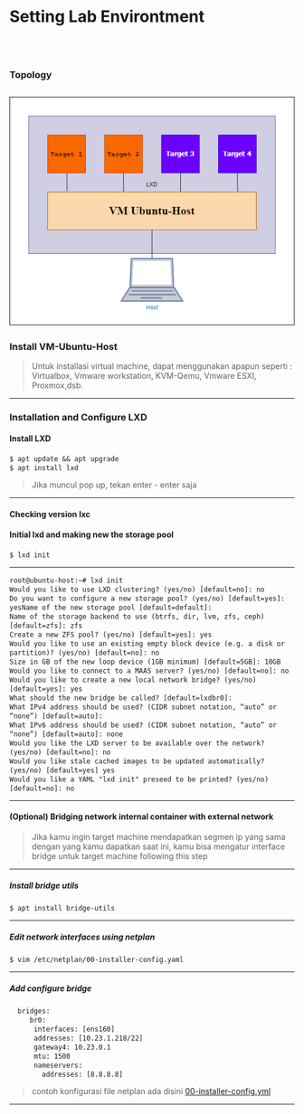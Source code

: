 # Setting Lab Environtment
<br><br>
### Topology
![This is an image](https://github.com/zaxrmdn/Modul-Ansible-Automation-for-Devops/blob/main/1%20Introduction%20to%20Ansible/1.%204%20Setting%20Lab%20Environtment/Environtment%20Lab%20Modul.png?raw=true)
---

### Install VM-Ubuntu-Host
> Untuk installasi virtual machine, dapat menggunakan apapun seperti :
> Virtualbox, Vmware workstation, KVM-Qemu, Vmware ESXI, Proxmox,dsb.
---
### Installation and Configure LXD
#### Install LXD
```
$ apt update && apt upgrade
$ apt install lxd
```
> Jika muncul pop up, tekan enter - enter saja
---

#### Checking version lxc
#### Initial lxd and making new the storage pool
```
$ lxd init
```
---
```
root@ubuntu-host:~# lxd init
Would you like to use LXD clustering? (yes/no) [default=no]: no
Do you want to configure a new storage pool? (yes/no) [default=yes]: yesName of the new storage pool [default=default]:
Name of the storage backend to use (btrfs, dir, lvm, zfs, ceph) [default=zfs]: zfs
Create a new ZFS pool? (yes/no) [default=yes]: yes
Would you like to use an existing empty block device (e.g. a disk or partition)? (yes/no) [default=no]: no
Size in GB of the new loop device (1GB minimum) [default=5GB]: 10GB
Would you like to connect to a MAAS server? (yes/no) [default=no]: no
Would you like to create a new local network bridge? (yes/no) [default=yes]: yes
What should the new bridge be called? [default=lxdbr0]:
What IPv4 address should be used? (CIDR subnet notation, “auto” or “none”) [default=auto]:
What IPv6 address should be used? (CIDR subnet notation, “auto” or “none”) [default=auto]: none
Would you like the LXD server to be available over the network? (yes/no) [default=no]: no
Would you like stale cached images to be updated automatically? (yes/no) [default=yes] yes
Would you like a YAML "lxd init" preseed to be printed? (yes/no) [default=no]: no
```
---
#### (Optional) Bridging network internal container with external network
> Jika kamu ingin target machine mendapatkan segmen ip yang sama dengan yang kamu dapatkan saat ini, kamu bisa mengatur interface bridge untuk target machine
> following this step
---
##### Install bridge utils
```
$ apt install bridge-utils
```
---
##### Edit network interfaces using netplan
```
$ vim /etc/netplan/00-installer-config.yaml
```
---
##### Add configure bridge 
```
  bridges:
     br0:
      interfaces: [ens160]
      addresses: [10.23.1.218/22]
      gateway4: 10.23.0.1
      mtu: 1500
      nameservers:
        addresses: [8.8.8.8]

```
> contoh konfigurasi file netplan ada disini [00-installer-config.yml](./z00-installer-config.yml)
---
##### 
